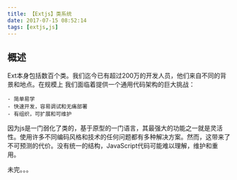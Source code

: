 ```yaml
---
title: 【Extjs】类系统
date: 2017-07-15 08:52:14
tags: [extjs,js]
---
```



## 概述
Ext本身包括数百个类。我们迄今已有超过200万的开发人员，他们来自不同的背景和地点。在规模上
我们面临着提供一个通用代码架构的巨大挑战：
    
    - 简单易学
    - 快速开发，容易调试和无痛部署
    - 有组织，可扩展和可维护

因为js是一门弱化了类的，基于原型的一门语言，其最强大的功能之一就是灵活性。使用许多不同编码风格和技术的任何问题都有多种解决方案。然而，这带来了不可预测的代价。没有统一的结构，JavaScript代码可能难以理解，维护和重用。


未完。。。
